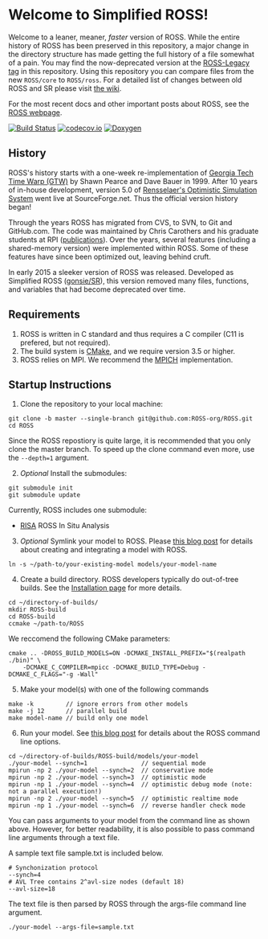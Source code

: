# Welcome to Simplified ROSS!

Welcome to a leaner, meaner, *faster* version of ROSS.
While the entire history of ROSS has been preserved in this repository, a major change in the directory structure has made getting the full history of a file somewhat of a pain.
You may find the now-deprecated version at the [ROSS-Legacy tag](https://github.com/ROSS-org/ROSS/releases/tag/Legacy) in this repository.
Using this repository you can compare files from the new `ROSS/core` to `ROSS/ross`.
For a detailed list of changes between old ROSS and SR please visit [the wiki](https://github.com/ROSS-org/ROSS/wiki/Differences-between-Simplified-ROSS-and-ROSS-Legacy).

For the most recent docs and other important posts about ROSS, see the [ROSS webpage](http://ross-org.github.io).

[![Build Status](https://travis-ci.com/ROSS-org/ROSS.svg?branch=master)](https://travis-ci.com/ROSS-org/ROSS)
[![codecov.io](http://codecov.io/github/ROSS-org/ROSS/coverage.svg?branch=master)](http://codecov.io/github/ROSS-org/ROSS?branch=master)
[![Doxygen](https://img.shields.io/badge/doxygen-reference-blue.svg)](http://ross-org.github.io/ROSS-docs/docs/html)

## History

ROSS's history starts with a one-week re-implementation of [Georgia Tech Time Warp (GTW)](http://www.cc.gatech.edu/computing/pads/tech-parallel-gtw.html) by Shawn Pearce and Dave Bauer in 1999.
After 10 years of in-house development, version 5.0 of [Rensselaer's Optimistic Simulation System](http://sourceforge.net/projects/pdes/) went live at SourceForge.net.
Thus the official version history began!

Through the years ROSS has migrated from CVS, to SVN, to Git and GitHub.com.
The code was maintained by Chris Carothers and his graduate students at RPI ([publications](http://cs.rpi.edu//~chrisc/#publications)).
Over the years, several features (including a shared-memory version) were implemented within ROSS.
Some of these features have since been optimized out, leaving behind cruft.

In early 2015 a sleeker version of ROSS was released.
Developed as Simplified ROSS ([gonsie/SR](http://github.com/gonsie/SR)), this version removed many files, functions, and variables that had become deprecated over time.

## Requirements

1. ROSS is written in C standard and thus requires a C compiler (C11 is prefered, but not required).
2. The build system is [CMake](http://cmake.org), and we require version 3.5 or higher.
3. ROSS relies on MPI.
   We recommend the [MPICH](http://www.mpich.org) implementation.

## Startup Instructions

1. Clone the repository to your local machine:
  ```
  git clone -b master --single-branch git@github.com:ROSS-org/ROSS.git
  cd ROSS
  ```
  Since the ROSS repostiory is quite large, it is recommended that you only clone the master branch.
  To speed up the clone command even more, use the `--depth=1` argument.

2. *Optional* Install the submodules:
  ```
  git submodule init
  git submodule update
  ```
  Currently, ROSS includes one submodule:
  - [RISA](https://github.com/ROSS-org/RISA) ROSS In Situ Analysis

3. *Optional* Symlink your model to ROSS.
Please [this blog post](https://ross-org.github.io/setup/build-model-with-ross.html) for details about creating and integrating a model with ROSS.
  ```
  ln -s ~/path-to/your-existing-model models/your-model-name
  ```

4. Create a build directory.
ROSS developers typically do out-of-tree builds.  See the [Installation page](https://ross-org.github.io/setup/installation.html) for more details.
  ```
  cd ~/directory-of-builds/
  mkdir ROSS-build
  cd ROSS-build
  ccmake ~/path-to/ROSS
  ```
We reccomend the following CMake parameters:
  ```
  cmake .. -DROSS_BUILD_MODELS=ON -DCMAKE_INSTALL_PREFIX="$(realpath ./bin)" \
      -DCMAKE_C_COMPILER=mpicc -DCMAKE_BUILD_TYPE=Debug -DCMAKE_C_FLAGS="-g -Wall"
  ```

5. Make your model(s) with one of the following commands
  ```
  make -k         // ignore errors from other models
  make -j 12      // parallel build
  make model-name // build only one model
  ```

6. Run your model.
See [this blog post](https://ross-org.github.io/setup/running-sim.html) for details about the ROSS command line options.
  ```
  cd ~/directory-of-builds/ROSS-build/models/your-model
  ./your-model --synch=1               // sequential mode
  mpirun -np 2 ./your-model --synch=2  // conservative mode
  mpirun -np 2 ./your-model --synch=3  // optimistic mode
  mpirun -np 1 ./your-model --synch=4  // optimistic debug mode (note: not a parallel execution!)
  mpirun -np 2 ./your-model --synch=5  // optimistic realtime mode
  mpirun -np 1 ./your-model --synch=6  // reverse handler check mode
  ```

You can pass arguments to your model from the command line as shown above. However, for better readability, it is also possible to pass command line arguments through a text file.

A sample text file sample.txt is included below.
  ```
  # Synchonization protocol
  --synch=4
  # AVL Tree contains 2^avl-size nodes (default 18)
  --avl-size=18
  ```

The text file is then parsed by ROSS through the args-file command line argument.
  ```
  ./your-model --args-file=sample.txt
  ```
